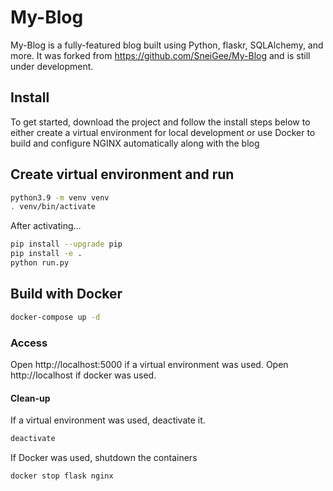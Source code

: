 # My-Blog
My-Blog is a fully-featured blog built using Python, flaskr, SQLAlchemy, and more. It was forked from https://github.com/SneiGee/My-Blog and is still under development.  

## Install
To get started, download the project and follow the install steps below to either create a virtual environment for local development or use Docker to build and configure NGINX automatically along with the blog 

## Create virtual environment and run
```bash
python3.9 -m venv venv
. venv/bin/activate
``` 
After activating...
```bash
pip install --upgrade pip
pip install -e .
python run.py
``` 

## Build with Docker
```bash
docker-compose up -d
``` 

### Access
Open http://localhost:5000 if a virtual environment was used.
Open http://localhost if docker was used.

#### Clean-up
If a virtual environment was used, deactivate it.
```bash
deactivate
```

If Docker was used, shutdown the containers
```bash
docker stop flask nginx
```
